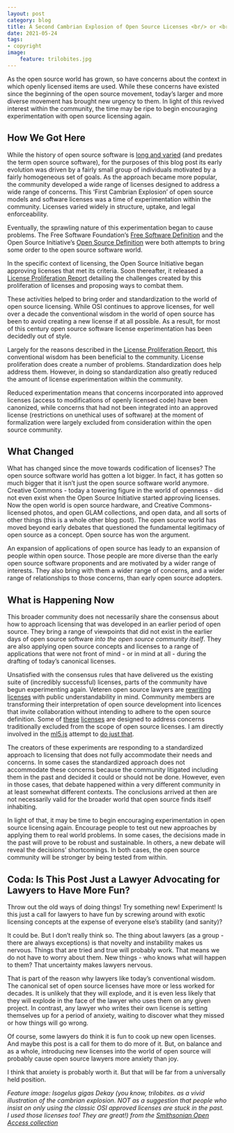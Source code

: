```yaml
---
layout: post
category: blog
title: A Second Cambrian Explosion of Open Source Licenses <br/> or <br/>Is it Time For Open Source Lawyers to Have Fun Again?
date: 2021-05-24
tags:
- copyright
image:
    feature: trilobites.jpg
---
```

As the open source world has grown, so have concerns about the context in which openly licensed items are used.  While these concerns have existed since the beginning of the open source movement, today’s larger and more diverse movement has brought new urgency to them.  In light of this revived interest within the community, the time may be ripe to begin encouraging experimentation with open source licensing again.

## How We Got Here

While the history of open source software is [long and varied](https://en.wikipedia.org/wiki/Open-source_software) (and predates the term open source software), for the purposes of this blog post its early evolution was driven by a fairly small group of individuals motivated by a fairly homogeneous set of goals.  As the approach became more popular, the community developed a wide range of licenses designed to address a wide range of concerns.  This ‘First Cambrian Explosion’ of open source models and software licenses was a time of experimentation within the community.  Licenses varied widely in structure, uptake, and legal enforceability.

Eventually, the sprawling nature of this experimentation began to cause problems.  The Free Software Foundation’s [Free Software Definition](https://en.wikipedia.org/wiki/The_Free_Software_Definition) and the Open Source Initiative’s [Open Source Definition](https://en.wikipedia.org/wiki/The_Open_Source_Definition) were both attempts to bring some order to the open source software world.

In the specific context of licensing, the Open Source Initiative began approving licenses that met its criteria.  Soon thereafter, it released a [License Proliferation Report](https://opensource.org/proliferation-report) detailing the challenges created by this proliferation of licenses and proposing ways to combat them.

These activities helped to bring order and standardization to the world of open source licensing.  While OSI continues to approve licenses, for well over a decade the conventional wisdom in the world of open source has been to avoid creating a new license if at all possible.  As a result, for most of this century open source software license experimentation has been decidedly out of style.

Largely for the reasons described in the [License Proliferation Report](https://opensource.org/proliferation-report), this conventional wisdom has been beneficial to the community.  License proliferation does create a number of problems.  Standardization does help address them.  However, in doing so standardization also greatly reduced the amount of license experimentation within the community.

Reduced experimentation means that concerns incorporated into approved licenses (access to modifications of openly licensed code) have been canonized, while concerns that had not been integrated into an approved license (restrictions on unethical uses of software) at the moment of formalization were largely excluded from consideration within the open source community.

## What Changed

What has changed since the move towards codification of licenses?  The open source software world has gotten a lot bigger.  In fact, it has gotten so much bigger that it isn’t just the open source software world anymore.  Creative Commons - today a towering figure in the world of openness - did not even exist when the Open Source Initiative started approving licenses.  Now the open world is open source hardware, and Creative Commons-licensed photos, and open GLAM collections, and open data, and all sorts of other things (this is a whole other blog post).  The open source world has moved beyond early debates that questioned the fundamental legitimacy of open source as a concept. Open source has won the argument.

An expansion of applications of open source has leady to an expansion of people within open source.  Those people are more diverse than the early open source software proponents and are motivated by a wider range of interests.  They also bring with them a wider range of concerns, and a wider range of relationships to those concerns, than early open source adopters.

## What is Happening Now

This broader community does not necessarily share the consensus about how to approach licensing that was developed in an earlier period of open source.  They bring a range of viewpoints that did not exist in the earlier days of open source software *into the open source community itself*.  They are also applying open source concepts and licenses to a range of applications that were not front of mind - or in mind at all - during the drafting of today’s canonical licenses.  

Unsatisfied with the consensus rules that have delivered us the existing suite of (incredibly successful) licenses, parts of the community have begun experimenting again.  Veteren open source lawyers are [rewriting licenses](https://blueoakcouncil.org/license/1.0.0) with public understandability in mind.  Community members are transforming their interpretation of open source development into licences that invite collaboration without intending to adhere to the open source definition. Some of [these](https://anticapitalist.software/) [licenses](https://firstdonoharm.dev/version/2/1/license/) are designed to address concerns traditionally excluded from the scope of open source licenses.  I am directly involved in the [ml5.js](https://ml5js.org/) attempt to [do just that](https://github.com/ml5js/Code-of-Conduct).

The creators of these experiments are responding to a standardized approach to licensing that does not fully accommodate their needs and concerns.  In some cases the standardized approach does not accommodate these concerns because the community litigated including them in the past and decided it could or should not be done.  However, even in those cases, that debate happened within a very different community in at least somewhat different contexts.  The conclusions arrived at then are not necessarily valid for the broader world that open source finds itself inhabiting.

In light of that, it may be time to begin encouraging experimentation in open source licensing again.  Encourage people to test out new approaches by applying them to real world problems. In some cases, the decisions made in the past will prove to be robust and sustainable. In others, a new debate will reveal the decisions’ shortcomings. In both cases, the open source community will be stronger by being tested from within.

## Coda: Is This Post Just a Lawyer Advocating for Lawyers to Have More Fun?

Throw out the old ways of doing things!  Try something new! Experiment! Is this just a call for lawyers to have fun by screwing around with exotic licensing concepts at the expense of everyone else’s stability (and sanity)?

It could be.  But I don’t really think so.  The thing about lawyers (as a group - there are always exceptions) is that novelty and instability makes us nervous.  Things that are tried and true will probably work.  That means we do not have to worry about them.  New things - who knows what will happen to them?  That uncertainty makes lawyers nervous.

That is part of the reason why lawyers like today’s conventional wisdom.  The canonical set of open source licenses have more or less worked for decades.  It is unlikely that they will explode, and it is even less likely that they will explode in the face of the lawyer who uses them on any given project.  In contrast, any lawyer who writes their own license is setting themselves up for a period of anxiety, waiting to discover what they missed or how things will go wrong.

Of course, some lawyers do think it is fun to cook up new open licenses.  And maybe this post is a call for them to do more of it. But, on balance and as a whole, introducing new licenses into the world of open source will probably cause open source lawyers more anxiety than joy.

I think that anxiety is probably worth it.  But that will be far from a universally held position.


*Feature image: Isogelus gigas Dekay (you know, trilobites. as a vivid illustration of the cambrian explosion. NOT as a suggestion that people who insist on only using the classic OSI approved licenses are stuck in the past. I used those licenses too! They are great!) from the [Smithsonian Open Access collection](https://www.si.edu/object/isotelus-gigas-dekay:nmnhpaleobiology_3021058)*
